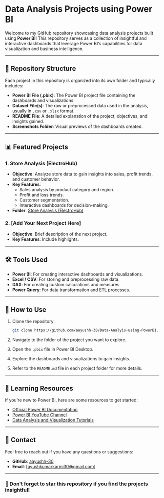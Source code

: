 # Data Analysis Projects using Power BI

Welcome to my GitHub repository showcasing data analysis projects built using **Power BI**! This repository serves as a collection of insightful and interactive dashboards that leverage Power BI's capabilities for data visualization and business intelligence.

---

## 📁 Repository Structure

Each project in this repository is organized into its own folder and typically includes:

- **Power BI File (.pbix)**: The Power BI project file containing the dashboards and visualizations.
- **Dataset File(s)**: The raw or preprocessed data used in the analysis, usually in `.csv` or `.xlsx` format.
- **README File**: A detailed explanation of the project, objectives, and insights gained.
- **Screenshots Folder**: Visual previews of the dashboards created.

---

## 📊 Featured Projects

### 1. **Store Analysis (ElectroHub)**
   - **Objective**: Analyze store data to gain insights into sales, profit trends, and customer behavior.
   - **Key Features**:
     - Sales analysis by product category and region.
     - Profit and loss trends.
     - Customer segmentation.
     - Interactive dashboards for decision-making.
   - **Folder**: [Store Analysis (ElectroHub)](https://github.com/aayushh-30/Data-Analyis-using-PowerBI/tree/main/Store%20Analysis%20(ElectroHub))

### 2. **[Add Your Next Project Here]**
   - **Objective**: Brief description of the next project.
   - **Key Features**: Include highlights.

---

## 🛠️ Tools Used

- **Power BI**: For creating interactive dashboards and visualizations.
- **Excel / CSV**: For storing and preprocessing raw data.
- **DAX**: For creating custom calculations and measures.
- **Power Query**: For data transformation and ETL processes.

---

## 🚀 How to Use

1. Clone the repository:
   ```bash
   git clone https://github.com/aayushh-30/Data-Analyis-using-PowerBI.git
   ```

2. Navigate to the folder of the project you want to explore.

3. Open the `.pbix` file in Power BI Desktop.

4. Explore the dashboards and visualizations to gain insights.

5. Refer to the `README.md` file in each project folder for more details.

---

## 📖 Learning Resources

If you're new to Power BI, here are some resources to get started:

- [Official Power BI Documentation](https://learn.microsoft.com/en-us/power-bi/)
- [Power BI YouTube Channel](https://www.youtube.com/user/mspowerbi)
- [Data Analysis and Visualization Tutorials](https://www.datacamp.com/)

---

## 📧 Contact

Feel free to reach out if you have any questions or suggestions:

- **GitHub**: [aayushh-30](https://github.com/aayushh-30)
- **Email**: [ayushkumarkarmi30@gmail.com]

---

### 🌟 Don't forget to star this repository if you find the projects insightful!

